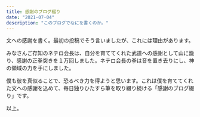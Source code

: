 ```yaml
---
title: 感謝のブログ綴り
date: "2021-07-04"
description: "このブログでなにを書くのか。"
---
```


文への感謝を書く。最初の投稿でそう言いましたが、これには理由があります。

みなさんご存知のネテロ会長は、自分を育ててくれた武道への感謝として山に籠り、感謝の正拳突きを１万回しました。ネテロ会長の拳は音を置き去りにし、神の領域の力を手にしました。

僕も彼を真似ることで、恐るべき力を得ようと思います。これは僕を育ててくれた文への感謝を込めて、毎日独りひたすら筆を取り綴り続ける「感謝のブログ綴り」です。

以上。